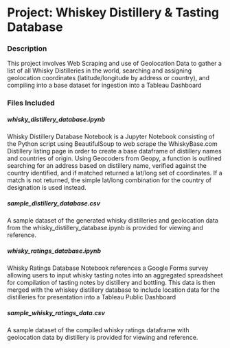 # Project: Whiskey Distillery & Tasting Database

### Description
This project involves Web Scraping and use of Geolocation Data to gather a list of all Whisky Distilleries in the world, searching and assigning geolocation coordinates (latitude/longitude by address or country), and compiling into a base dataset for ingestion into a Tableau Dashboard

### Files Included

##### whisky_distillery_database.ipynb
Whisky Distillery Database Notebook is a Jupyter Notebook consisting of the Python script using BeautifulSoup to web scrape the WhiskyBase.com Distillery listing page in order to create a base dataframe of distillery names and countries of origin. Using Geocoders from Geopy, a function is outlined searching for an address based on distillery name, verified against the country identified, and if matched returned a lat/long set of coordinates. If a match is not returned, the simple lat/long combination for the country of designation is used instead.

##### sample_distillery_database.csv
A sample dataset of the generated whisky distilleries and geolocation data from the whisky_distillery_database.ipynb is provided for viewing and reference.

##### whisky_ratings_database.ipynb
Whisky Ratings Database Notebook references a Google Forms survey allowing users to input whisky tasting notes into an aggregated spreadsheet for compilation of tasting notes by distillery and bottling. This data is then merged with the whiskey distillery database to include location data for the distilleries for presentation into a Tableau Public Dashboard

##### sample_whisky_ratings_data.csv
A sample dataset of the compiled whisky ratings dataframe with geolocation data by distillery is provided for viewing and reference.
